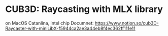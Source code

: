 # CUB3D: Raycasting with MLX library

on MacOS Catanlina, intel chip
Documnet: https://www.notion.so/cub3D-Raycaster-with-miniLibX-f5944ca2ae3a44eb8f4ec362ff111e11
